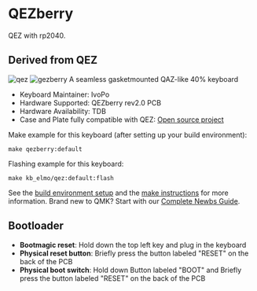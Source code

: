 # QEZberry

QEZ with rp2040.

## Derived from QEZ

![qez](https://i.imgur.com/x00N9f3l.jpg)
![gezberry](https://i.imgur.com/kB44V9e.jpg)
A seamless gasketmounted QAZ-like 40% keyboard

* Keyboard Maintainer: IvoPo
* Hardware Supported: QEZberry rev2.0 PCB
* Hardware Availability: TDB
* Case and Plate fully compatible with QEZ: [Open source project](https://github.com/kb-elmo/QEZ)

Make example for this keyboard (after setting up your build environment):

    make qezberry:default

Flashing example for this keyboard:

    make kb_elmo/qez:default:flash

See the [build environment setup](https://docs.qmk.fm/#/getting_started_build_tools) and the [make instructions](https://docs.qmk.fm/#/getting_started_make_guide) for more information. Brand new to QMK? Start with our [Complete Newbs Guide](https://docs.qmk.fm/#/newbs).

## Bootloader

* **Bootmagic reset**: Hold down the top left key and plug in the keyboard
* **Physical reset button**: Briefly press the button labeled "RESET" on the back of the PCB
* **Physical boot switch**: Hold down Button labeled "BOOT" and Briefly press the button labeled "RESET" on the back of the PCB